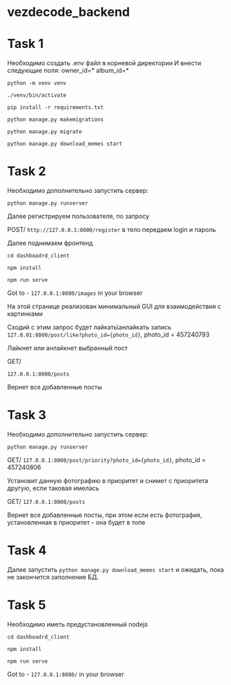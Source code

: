# vezdecode_backend
# Task 1
Необходимо создать .env файл в корневой директории
И внести следующие поля:
owner_id=*
album_id=*

`python -m venv venv`

`./venv/bin/activate`

`pip install -r requirements.txt`

`python manage.py makemigrations`

`python manage.py migrate`

`python manage.py download_memes start`

# Task 2
Необходимо дополнительно запустить сервер:

`python manage.py runserver`

Далее регистрируем пользователя, по запросу

POST/ `http://127.0.0.1:8000/register`
в тело передаем login и пароль

Далее поднимаем фронтенд

`cd dashboadrd_client`

`npm install`

`npm run serve`

Got to - `127.0.0.1:8080/images` in your browser

На этой странице реализован минимальный GUI для взаимодействия с картинками

Сходий с этим запрос будет лайкать\анлайкать запись `127.0.01:8000/post/like?photo_id={photo_id}`, photo_id = 457240793


Лайкнет или анлайкнет выбранный пост

GET/

`127.0.0.1:8000/posts`

Вернет все добавленные посты

# Task 3
Необходимо дополнительно запустить сервер:

`python manage.py runserver`

GET/
`127.0.0.1:8000/post/priority?photo_id={photo_id}`, photo_id = 457240806

Установит данную фотографию в приоритет и снимет с приоритета другую, если таковая имелась

GET/
`127.0.0.1:8000/posts`

Вернет все добавленные посты, при этом если есть фотография, установленная в приоритет - она будет в топе

# Task 4
Далее запустить `python manage.py download_memes start` и ожидать, пока не закончится заполнение БД.

# Task 5
Необходимо иметь предустановленный nodejs

`cd dashboadrd_client`

`npm install`

`npm run serve`

Got to - `127.0.0.1:8080/` in your browser
